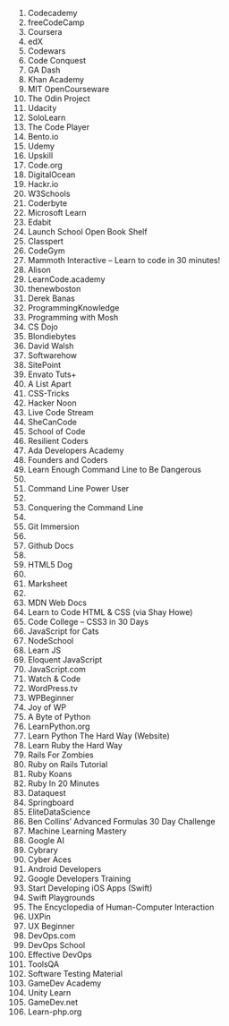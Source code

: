 <ol>

<li>Codecademy</li>
<li>freeCodeCamp</li>
<li>Coursera</li>
<li>edX</li>
<li>Codewars</li>
<li>Code Conquest</li>
<li>GA Dash</li>
<li>Khan Academy</li>
<li>MIT OpenCourseware</li>
<li>The Odin Project</li>
<li>Udacity</li>
<li>SoloLearn</li>
<li>The Code Player</li>
<li>Bento.io</li>
<li>Udemy</li>
<li>Upskill</li>
<li>Code.org</li>
<li>DigitalOcean</li>
<li>Hackr.io</li>
<li>W3Schools</li>
<li>Coderbyte</li>
<li>Microsoft Learn</li>
<li>Edabit</li>
<li>Launch School Open Book Shelf</li>
<li>Classpert</li>
<li>CodeGym</li>
<li>Mammoth Interactive – Learn to code in 30 minutes!</li>
<li>Alison</li>
<li>LearnCode.academy</li>
<li>thenewboston</li>
<li>Derek Banas</li>
<li>ProgrammingKnowledge</li>
<li>Programming with Mosh</li>
<li>CS Dojo</li>
<li>Blondiebytes</li>
<li>David Walsh</li>
<li>Softwarehow</li>
<li>SitePoint</li>
<li>Envato Tuts+</li>
<li>A List Apart</li>
<li>CSS-Tricks</li>
<li>Hacker Noon</li>
<li>Live Code Stream</li>
<li>SheCanCode</li>
<li>School of Code</li>
<li>Resilient Coders</li>
<li>Ada Developers Academy</li>
<li>Founders and Coders</li>
<li>Learn Enough Command Line to Be Dangerous</li>
<li><li>Command Line Power User</li>
<li><li>Conquering the Command Line</li>
<li><li>Git Immersion</li>
<li><li>Github Docs</li>
<li><li>HTML5 Dog</li>
<li><li>Marksheet</li>
<li><li>MDN Web Docs</li>
<li>Learn to Code HTML & CSS (via Shay Howe)</li>
<li>Code College – CSS3 in 30 Days</li>
<li>JavaScript for Cats</li>
<li>NodeSchool</li>
<li>Learn JS</li>
<li>Eloquent JavaScript</li>
<li>JavaScript.com</li>
<li>Watch & Code</li>
<li>WordPress.tv</li>
<li>WPBeginner</li>
<li>Joy of WP</li>
<li>A Byte of Python</li>
<li>LearnPython.org</li>
<li>Learn Python The Hard Way (Website)</li>
<li>Learn Ruby the Hard Way</li>
<li>Rails For Zombies</li>
<li>Ruby on Rails Tutorial</li>
<li>Ruby Koans</li>
<li>Ruby In 20 Minutes</li>
<li>Dataquest</li>
<li>Springboard</li>
<li>EliteDataScience</li>
<li>Ben Collins’ Advanced Formulas 30 Day Challenge</li>
<li>Machine Learning Mastery</li>
<li>Google AI</li>
<li>Cybrary</li>
<li>Cyber Aces</li>
<li>Android Developers</li>
<li>Google Developers Training</li>
<li>Start Developing iOS Apps (Swift)</li>
<li>Swift Playgrounds</li>
<li>The Encyclopedia of Human-Computer Interaction</li>
<li>UXPin</li>
<li>UX Beginner</li>
<li>DevOps.com</li>
<li>DevOps School</li>
<li>Effective DevOps</li>
<li>ToolsQA</li>
<li>Software Testing Material</li>
<li>GameDev Academy</li>
<li>Unity Learn</li>
<li>GameDev.net</li>
<li>Learn-php.org</li>
</ol>
